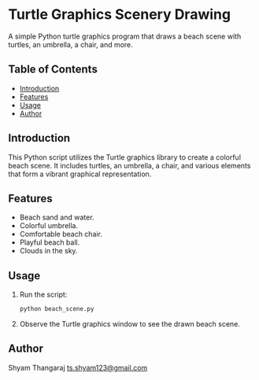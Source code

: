 # Turtle Graphics Scenery Drawing 

A simple Python turtle graphics program that draws a beach scene with turtles, an umbrella, a chair, and more.

## Table of Contents

- [Introduction](#introduction)
- [Features](#features)
- [Usage](#usage)
- [Author](#Author)


## Introduction

This Python script utilizes the Turtle graphics library to create a colorful beach scene. It includes turtles, an umbrella, a chair, and various elements that form a vibrant graphical representation.

## Features

- Beach sand and water.
- Colorful umbrella.
- Comfortable beach chair.
- Playful beach ball.
- Clouds in the sky.

## Usage

1. Run the script:

    ```bash
    python beach_scene.py
    ```

2. Observe the Turtle graphics window to see the drawn beach scene.

## Author
Shyam Thangaraj ts.shyam123@gmail.com
